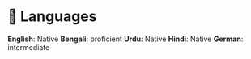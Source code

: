 # 💬 Languages
**English**: Native
**Bengali**: proficient
**Urdu**: Native
**Hindi**: Native
**German**: intermediate